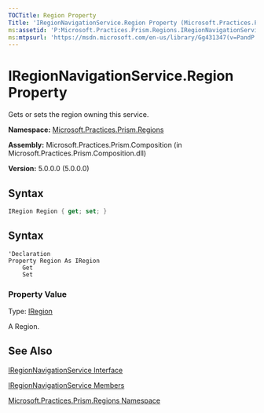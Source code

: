 ```yaml
---
TOCTitle: Region Property
Title: 'IRegionNavigationService.Region Property (Microsoft.Practices.Prism.Regions)'
ms:assetid: 'P:Microsoft.Practices.Prism.Regions.IRegionNavigationService.Region'
ms:mtpsurl: 'https://msdn.microsoft.com/en-us/library/Gg431347(v=PandP.50)'
---
```


# IRegionNavigationService.Region Property 

Gets or sets the region owning this service.

**Namespace:** [Microsoft.Practices.Prism.Regions](https://msdn.microsoft.com/en-us/library/microsoft.practices.prism.regions(v=pandp.50))

**Assembly:** Microsoft.Practices.Prism.Composition (in Microsoft.Practices.Prism.Composition.dll)

**Version:** 5.0.0.0 (5.0.0.0)

## Syntax

```C#
IRegion Region { get; set; }
```

## Syntax

```VB
'Declaration
Property Region As IRegion
	Get
	Set
```

### Property Value

Type: [IRegion](https://msdn.microsoft.com/en-us/library/microsoft.practices.prism.regions.iregion(v=pandp.50))

A Region.

## See Also

[IRegionNavigationService Interface](https://msdn.microsoft.com/en-us/library/microsoft.practices.prism.regions.iregionnavigationservice(v=pandp.50))

[IRegionNavigationService Members](https://msdn.microsoft.com/en-us/library/microsoft.practices.prism.regions.iregionnavigationservice_members(v=pandp.50))

[Microsoft.Practices.Prism.Regions Namespace](https://msdn.microsoft.com/en-us/library/microsoft.practices.prism.regions(v=pandp.50))
